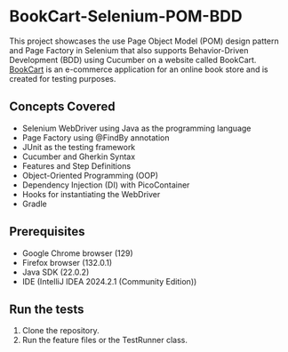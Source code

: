 # BookCart-Selenium-POM-BDD
This project showcases the use Page Object Model (POM) design pattern and Page Factory in Selenium that also supports Behavior-Driven Development (BDD) using Cucumber on a website called BookCart. [BookCart](https://github.com/AnkitSharma-007/bookcart) is an e-commerce application for an online book store and is created for testing purposes.

## Concepts Covered
- Selenium WebDriver using Java as the programming language
- Page Factory using @FindBy annotation
- JUnit as the testing framework
- Cucumber and Gherkin Syntax
- Features and Step Definitions
- Object-Oriented Programming (OOP)
- Dependency Injection (DI) with PicoContainer
- Hooks for instantiating the WebDriver
- Gradle

## Prerequisites 
- Google Chrome browser (129)
- Firefox browser (132.0.1)
- Java SDK (22.0.2)
- IDE (IntelliJ IDEA 2024.2.1 (Community Edition))

## Run the tests
1. Clone the repository.
2. Run the feature files or the TestRunner class.
